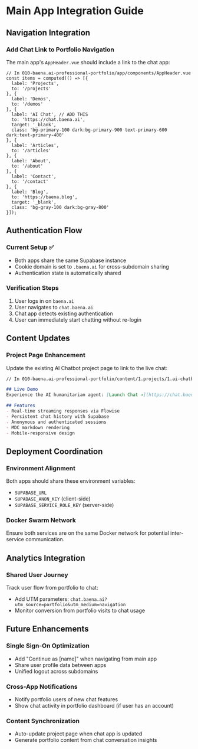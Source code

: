 # Main App Integration Guide

## Navigation Integration

### Add Chat Link to Portfolio Navigation

The main app's `AppHeader.vue` should include a link to the chat app:

```vue
// In 010-baena.ai-professional-portfolio/app/components/AppHeader.vue
const items = computed(() => [{
  label: 'Projects',
  to: '/projects'
}, {
  label: 'Demos',
  to: '/demos'
}, {
  label: 'AI Chat', // ADD THIS
  to: 'https://chat.baena.ai',
  target: '_blank',
  class: 'bg-primary-100 dark:bg-primary-900 text-primary-600 dark:text-primary-400'
}, {
  label: 'Articles',
  to: '/articles'
}, {
  label: 'About',
  to: '/about'
}, {
  label: 'Contact',
  to: '/contact'
}, {
  label: 'Blog',
  to: 'https://baena.blog',
  target: '_blank',
  class: 'bg-gray-100 dark:bg-gray-800'
}]);
```

## Authentication Flow

### Current Setup ✅
- Both apps share the same Supabase instance
- Cookie domain is set to `.baena.ai` for cross-subdomain sharing
- Authentication state is automatically shared

### Verification Steps
1. User logs in on `baena.ai` 
2. User navigates to `chat.baena.ai`
3. Chat app detects existing authentication
4. User can immediately start chatting without re-login

## Content Updates

### Project Page Enhancement
Update the existing AI Chatbot project page to link to the live chat:

```markdown
// In 010-baena.ai-professional-portfolio/content/1.projects/1.ai-chatbot-project.md

## Live Demo
Experience the AI humanitarian agent: [Launch Chat →](https://chat.baena.ai)

## Features
- Real-time streaming responses via Flowise
- Persistent chat history with Supabase
- Anonymous and authenticated sessions
- MDC markdown rendering
- Mobile-responsive design
```

## Deployment Coordination

### Environment Alignment
Both apps should share these environment variables:
- `SUPABASE_URL`
- `SUPABASE_ANON_KEY` (client-side)
- `SUPABASE_SERVICE_ROLE_KEY` (server-side)

### Docker Swarm Network
Ensure both services are on the same Docker network for potential inter-service communication.

## Analytics Integration

### Shared User Journey
Track user flow from portfolio to chat:
- Add UTM parameters: `chat.baena.ai?utm_source=portfolio&utm_medium=navigation`
- Monitor conversion from portfolio visits to chat usage

## Future Enhancements

### Single Sign-On Optimization
- Add "Continue as [name]" when navigating from main app
- Share user profile data between apps
- Unified logout across subdomains

### Cross-App Notifications
- Notify portfolio users of new chat features
- Show chat activity in portfolio dashboard (if user has an account)

### Content Synchronization
- Auto-update project page when chat app is updated
- Generate portfolio content from chat conversation insights